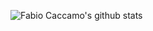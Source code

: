 ![Fabio Caccamo's github stats](https://github-readme-stats.vercel.app/api?username=fabiocaccamo&theme=default&show_icons=true)

